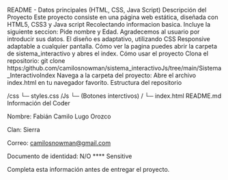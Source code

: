 README - Datos principales (HTML, CSS, Java Script) Descripción del Proyecto Este proyecto consiste en una página web estática, diseñada con HTML5, CSS3 y Java script Recolectando informacion basica. Incluye la siguiente seccion: Pide nombre y Edad. Agradecemos al usuario por introducir sus datos. El diseño es adaptativo, utilizando CSS Responsive adaptable a cualquier pantalla. Cómo ver la pagina puedes abrir la carpeta de sistema_interactivo y abres el index. Cómo usar el proyecto Clona el repositorio: git clone https:/github.com/camilosnowman/sistema_interactivoJs/tree/main/Sistema_InteractivoIndex Navega a la carpeta del proyecto: Abre el archivo index.html en tu navegador favorito. Estructura del repositorio

/css └─ styles.css /Js └─ (Botones interctivos) / └─ index.html README.md Información del Coder

Nombre: Fabián Camilo Lugo Orozco

Clan: Sierra

Correo: camilosnowman@gmail.com

Documento de identidad: N/O **** Sensitive

Completa esta información antes de entregar el proyecto.